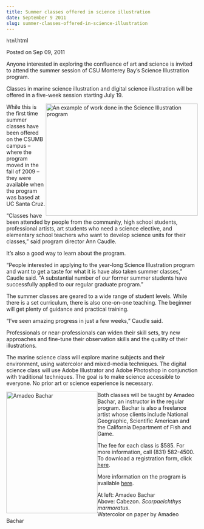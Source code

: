 ```yaml
---
title: Summer classes offered in science illustration
date: September 9 2011
slug: summer-classes-offered-in-science-illustration
---
```


`html`html

<span class="date">Posted on Sep 09, 2011 </span>

<p>Anyone interested in exploring the confluence of art and science
is invited to attend the summer session of CSU Monterey Bay&#x2019;s
Science Illustration program.</p>
<p>Classes in marine science illustration and digital science
illustration will be offered in a five-week session starting July
19.</p>
<p><img alt="An example of work done in the Science Illustration program" src="https://news.csumb.edu/sites/default/files/65/attachments/news/images/tumblr_lmk80urigj1qgzqeto1_500.jpg" style="float:right; width:400px; height:295px">While this is the
first time summer classes have been offered on the CSUMB campus &#x2013;
where the program moved in the fall of 2009 &#x2013; they were available
when the program was based at UC Santa Cruz.</img></p>
<p>&#x201C;Classes have been attended by people from the community, high
school students, professional artists, art students who need a
science elective, and elementary school teachers who want to
develop science units for their classes,&#x201D; said program director Ann
Caudle.</p>
<p>It&#x2019;s also a good way to learn about the program.</p>
<p>&#x201C;People interested in applying to the year-long Science
Illustration program and want to get a taste for what it is have
also taken summer classes,&#x201D; Caudle said. &#x201C;A substantial number of
our former summer students have successfully applied to our regular
graduate program.&#x201D;</p>
<p>The summer classes are geared to a wide range of student levels.
While there is a set curriculum, there is also one-on-one teaching.
The beginner will get plenty of guidance and practical
training.</p>
<p>&#x201C;I&#x2019;ve seen amazing progress in just a few weeks,&#x201D; Caudle
said.</p>
<p>Professionals or near-professionals can widen their skill sets,
try new approaches and fine-tune their observation skills and the
quality of their illustrations.</p>
<p>The marine science class will explore marine subjects and their
environment, using watercolor and mixed-media techniques. The
digital science class will use Adobe Illustrator and Adobe
Photoshop in conjunction with traditional techniques. The goal is
to make science accessible to everyone. No prior art or science
experience is necessary.</p>
<p><img alt="Amadeo Bachar" src="https://news.csumb.edu/sites/default/files/65/attachments/news/images/amadeo.jpg" style="float:left; width:240px; height:320px">Both classes will
be taught by Amadeo Bachar, an instructor in the regular program.
Bachar is also a freelance artist whose clients include National
Geographic, Scientific American and the California Department of
Fish and Game.</img></p>
<p>The fee for each class is $585. For more information, call (831)
582-4500. To download a registration form, click <a href="https://extended.csumb.edu/summer-2011.htm" rel="nofollow">here</a>.</p>
<p>More information on the program is available <a href="https://scienceillustration.org" rel="nofollow">here</a>.&#xA0;</p>
<p>At left: Amadeo Bachar<br>
Above: Cabezon. <em>Scorpaeichthys marmoratus</em>.<br>
Watercolor on paper by Amadeo Bachar</br></br></p>
<p><br>
&#xA0;</br></p>

 

 
